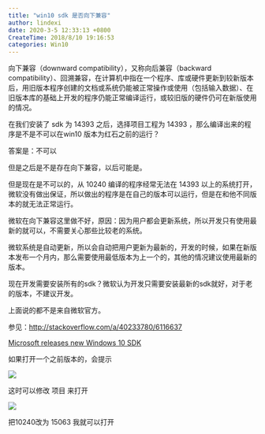 ```yaml
---
title: "win10 sdk 是否向下兼容"
author: lindexi
date: 2020-3-5 12:33:13 +0800
CreateTime: 2018/8/10 19:16:53
categories: Win10
---
```


向下兼容（downward compatibility），又称向后兼容（backward compatibility）、回溯兼容，在计算机中指在一个程序、库或硬件更新到较新版本后，用旧版本程序创建的文档或系统仍能被正常操作或使用（包括输入数据）、在旧版本库的基础上开发的程序仍能正常编译运行，或较旧版的硬件仍可在新版使用的情况。

<!--more-->


<!-- CreateTime:2018/8/10 19:16:53 -->


在我们安装了 sdk 为 14393 之后，选择项目工程为 14393 ，那么编译出来的程序是不是不可以在win10 版本为红石之前的运行？

答案是：不可以

但是之后是不是存在向下兼容，以后可能是。

但是现在是不可以的，从 10240 编译的程序经常无法在 14393 以上的系统打开，微软没有做出保证，所以做出的程序是在自己的版本可以运行，但是在和他不同版本的就无法正常运行。

微软在向下兼容这里做不好，原因：因为用户都会更新系统，所以开发只有使用最新的就可以，不需要关心那些比较老的系统。


微软系统是自动更新，所以会自动把用户更新为最新的，开发的时候，如果在新版本发布一个月内，那么需要使用最低版本为上一个的，其他的情况建议使用最新的版本。

现在开发需要安装所有的sdk？微软认为开发只需要安装最新的sdk就好，对于老的版本，不建议开发。

上面说的都不是来自微软官方。

参见：http://stackoverflow.com/a/40233780/6116637

[Microsoft releases new Windows 10 SDK ](https://www.onmsft.com/news/microsoft-releases-new-windows-10-sdk-preview-associated-mobile-emulator)




如果打开一个之前版本的，会提示

![](http://image.acmx.xyz/AwCCAwMAItoFADbzBgABAAQArj4BAGZDAgBo6AkA6Nk%3D%2F201751892557.jpg)

这时可以修改 项目 来打开

![](http://image.acmx.xyz/AwCCAwMAItoFADbzBgABAAQArj4BAGZDAgBo6AkA6Nk%3D%2F201751892636.jpg)

把10240改为 15063 我就可以打开



